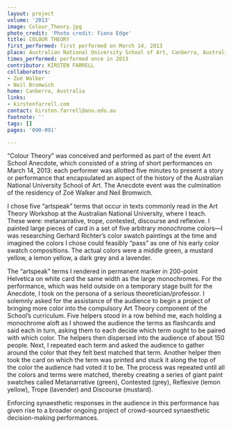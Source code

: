 ```yaml
---
layout: project
volume: '2013'
image: Colour_Theory.jpg
photo_credit: 'Photo credit: Fiona Edge'
title: COLOUR THEORY
first_performed: first performed on March 14, 2013
place: Australian National University School of Art, Canberra, Australia
times_performed: performed once in 2013
contributor: KIRSTEN FARRELL
collaborators:
- Zoë Walker
- Neil Bromwich
home: Canberra, Australia
links:
- kirstenfarrell.com
contact: kirsten.farrell@anu.edu.au
footnote: ''
tags: []
pages: '090-091'

---
```


“Colour Theory” was conceived and performed as part of the event Art School Anecdote, which consisted of a string of short performances on March 14, 2013: each performer was allotted five minutes to present a story or performance that encapsulated an aspect of the history of the Australian National University School of Art. The Anecdote event was the culmination of the residency of Zoë Walker and Neil Bromwich.

I chose five “artspeak” terms that occur in texts commonly read in the Art Theory Workshop at the Australian National University, where I teach. These were: metanarrative, trope, contested, discourse and reflexive. I painted large pieces of card in a set of five arbitrary monochrome colors—I was researching Gerhard Richter’s color swatch paintings at the time and imagined the colors I chose could feasibly “pass” as one of his early color swatch compositions. The actual colors were a middle green, a mustard yellow, a lemon yellow, a dark grey and a lavender.

The “artspeak” terms I rendered in permanent marker in 200-point Helvetica on white card the same width as the large monochromes. For the performance, which was held outside on a temporary stage built for the Anecdote, I took on the persona of a serious theoretician/professor. I solemnly asked for the assistance of the audience to begin a project of bringing more color into the compulsory Art Theory component of the School’s curriculum. Five helpers stood in a row behind me, each holding a monochrome aloft as I showed the audience the terms as flashcards and said each in turn, asking them to each decide which term ought to be paired with which color. The helpers then dispersed into the audience of about 150 people. Next, I repeated each term and asked the audience to gather around the color that they felt best matched that term. Another helper then took the card on which the term was printed and stuck it along the top of the color the audience had voted it to be. The process was repeated until all the colors and terms were matched, thereby creating a series of giant paint swatches called Metanarrative (green), Contested (grey), Reflexive (lemon yellow), Trope (lavender) and Discourse (mustard).

Enforcing synaesthetic responses in the audience in this performance has given rise to a broader ongoing project of crowd-sourced synaesthetic decision-making performances.
